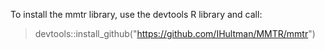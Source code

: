 To install the mmtr library, use the devtools R library and call:
> devtools::install_github("https://github.com/IHultman/MMTR/mmtr")
